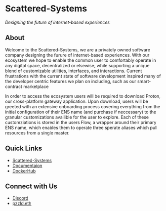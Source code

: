 # Scattered-Systems

_Designing the future of internet-based experiences_

## About

Welcome to the Scattered-Systems, we are a privately owned software company designing the furure of internet-based experiences. With our ecosystem we hope to enable the common user to comfortably operate in any digital space, decentralized or elsewise, while supporting a unique blend of customizable utilities, interfaces, and interactions. Current frustrations with the current state of software development inspired many of the developer centric features we plan on including, such as our smart-contract marketplace

In order to access the ecosystem users will be required to download Proton, our cross-platform gateway application. Upon download, users will be greeted with an extensive onboarding process covering everything from the initial configuration of their ENS name (and purchase if neccessary) to the granular customizations availible for the user to explore. Each of these customziations is stored in the users Flow, a wrapper around their primary ENS name, which enables them to operate three sperate aliases which pull resources from a single master.

## Quick Links

* [Scattered-Systems](https://scattered-systems.com)
* [Documentaion](https://docs.scattered-systems.com)
* [DockerHub](https://hub.docker.com/u/jo3mccain)

## Connect with Us
* [Discord](https://discord.com/invite/Y4xuBUfVFe)
* [pzzld.eth](https://pzzld.eth.link/)

